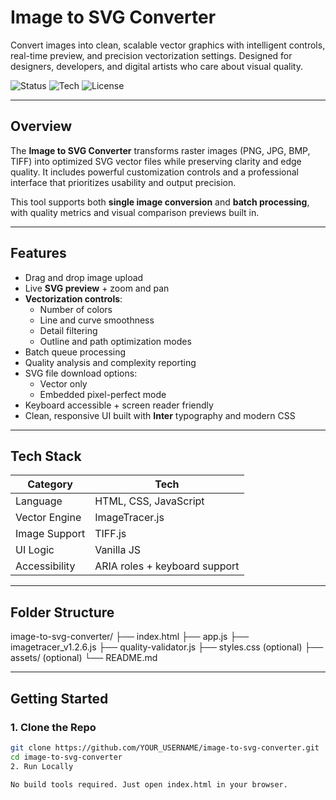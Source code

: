 # Image to SVG Converter 
Convert images into clean, scalable vector graphics with intelligent controls, real-time preview, and precision vectorization settings. Designed for designers, developers, and digital artists who care about visual quality.

![Status](https://img.shields.io/badge/status-active-brightgreen)
![Tech](https://img.shields.io/badge/built_with-HTML%20%7C%20CSS%20%7C%20JavaScript-blue)
![License](https://img.shields.io/badge/license-MIT-lightgrey)

---

## Overview
The **Image to SVG Converter** transforms raster images (PNG, JPG, BMP, TIFF) into optimized SVG vector files while preserving clarity and edge quality. It includes powerful customization controls and a professional interface that prioritizes usability and output precision.

This tool supports both **single image conversion** and **batch processing**, with quality metrics and visual comparison previews built in.

---

## Features
- Drag and drop image upload
- Live **SVG preview** + zoom and pan
- **Vectorization controls**:
  - Number of colors
  - Line and curve smoothness
  - Detail filtering
  - Outline and path optimization modes
- Batch queue processing
- Quality analysis and complexity reporting
- SVG file download options:
  - Vector only
  - Embedded pixel-perfect mode
- Keyboard accessible + screen reader friendly
- Clean, responsive UI built with **Inter** typography and modern CSS

---

## Tech Stack
| Category | Tech |
|----------|------|
| Language | HTML, CSS, JavaScript |
| Vector Engine | ImageTracer.js |
| Image Support | TIFF.js |
| UI Logic | Vanilla JS |
| Accessibility | ARIA roles + keyboard support |

---
## Folder Structure

image-to-svg-converter/
├── index.html
├── app.js
├── imagetracer_v1.2.6.js
├── quality-validator.js
├── styles.css  (optional)
├── assets/     (optional)
└── README.md

---

## Getting Started

### 1. Clone the Repo
```bash
git clone https://github.com/YOUR_USERNAME/image-to-svg-converter.git
cd image-to-svg-converter
2. Run Locally

No build tools required. Just open index.html in your browser.
